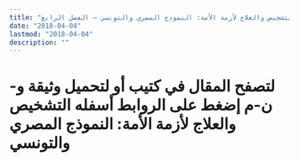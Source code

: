 ```yaml
---
title: "التشخيص والعلاج لأزمة الأمة: النموذج المصري والتونسي – الفصل الرابع"
date: "2018-04-04"
lastmod: "2018-04-04"
description: ""
---
```

# **لتصفح المقال في كتيب أو لتحميل وثيقة و-ن-م إضغط على الروابط أسفله** **التشخيص والعلاج لأزمة الأمة: النموذج المصري والتونسي**

###